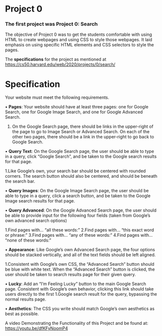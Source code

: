 # Project 0
### The first project was **Project 0: Search**

The objective of Project 0 was to get the students comfortable with using HTML to create webpages and using CSS to style those webpages. It laid emphasis on using specific HTML elements and CSS selectors to style the pages.

The **specifications** for the project as mentioned at https://cs50.harvard.edu/web/2020/projects/0/search/
# Specification
Your website must meet the following requirements.

•	**Pages**: Your website should have at least three pages: one for Google Search, one for Google Image Search, and one for Google Advanced Search.

1. On the Google Search page, there should be links in the upper-right of the page to go to Image Search or Advanced Search. On each of the other two pages, there should be a link in the upper-right to go back to Google Search.

•	**Query Text**: On the Google Search page, the user should be able to type in a query, click “Google Search”, and be taken to the Google search results for that page.

1.Like Google’s own, your search bar should be centered with rounded corners. The search button should also be centered, and should be beneath the search bar.

•	**Query Images**: On the Google Image Search page, the user should be able to type in a query, click a search button, and be taken to the Google Image search results for that page.

•	**Query Advanced**: On the Google Advanced Search page, the user should be able to provide input for the following four fields (taken from Google’s own advanced search options)

1.Find pages with… “all these words:”
2.Find pages with… “this exact word or phrase:”
3.Find pages with… “any of these words:”
4.Find pages with… “none of these words:”

•	**Appearance**: Like Google’s own Advanced Search page, the four options should be stacked vertically, and all of the text fields should be left aligned.

1.Consistent with Google’s own CSS, the “Advanced Search” button should be blue with white text. When the “Advanced Search” button is clicked, the user should be taken to search results page for their given query.

•	**Lucky**: Add an “I’m Feeling Lucky” button to the main Google Search page. Consistent with Google’s own behavior, clicking this link should take users directly to the first 1.Google search result for the query, bypassing the normal results page.

•	**Aesthetics**: The CSS you write should match Google’s own aesthetics as best as possible.


A video Demonstrating the Functionality of this Project and be found at: https://youtu.be/dfKFyNoomP4
